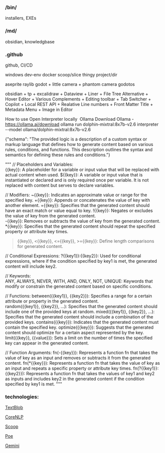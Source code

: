 

### /bin/
installers, EXEs


### /md/
obsidian, knowledgbase

### .github
github, CI/CD

windows dev-env docker scoop/slice thingy project/dir

aseprite
raylib
godot + little camera + phantom camera
godotos

obsidian + tp + excalidraw + Dataview + Liner + File Tree Alternative + Hover Editor + Various Complements + Editing toolbar + Tab Switcher + Copilot + Local REST API + Realative Line numbers + Front Matter Title + Metadata Menu + Image in Editor


How to use Open Interpreter locally
​
Ollama
Download Ollama - https://ollama.ai/download
ollama run dolphin-mixtral:8x7b-v2.6
interpreter --model ollama/dolphin-mixtral:8x7b-v2.6



{"schema": "The provided logic is a description of a custom syntax or markup language that defines how to generate content based on various rules, conditions, and functions. This description outlines the syntax and semantics for defining these rules and conditions."}

"""
// Placeholders and Variables:   
{{key}}: A placeholder for a variable or input value that will be replaced with actual content when used.
${{key}}: A variable or input value that is instantiated or declared and is only required once per variable. It is not replaced with content but serves to declare variables.

// Modifiers:
~{{key}}: Indicates an approximate value or range for the specified key. 
+{{key}}: Appends or concatenates the value of key with another element.
={{key}}: Specifies that the generated content should have an exact match or value equal to key.
!{{key}}: Negates or excludes the value of key from the generated content.  
-{{key}}: Removes or subtracts the value of key from the generated content.
*{{key}}: Specifies that the generated content should repeat the specified property or attribute key times.  
>{{key}}, <{{key}}, <={{key}}, >={{key}}: Define length comparisons for generated content.

// Conditional Expressions:
?{{key1}}:{{key2}}: Used for conditional expressions, where if the condition specified by key1 is met, the generated content will include key2.

// Keywords:   
ANY, ALWAYS, NEVER, WITH, AND, ONLY, NOT, UNIQUE: Keywords that modify or constrain the generated content based on specific conditions.

// Functions:
between({{key1}}, {{key2}}): Specifies a range for a certain attribute or property in the generated content.  
random({{key1}}, {{key2}}, ...): Specifies that the generated content should include one of the provided keys at random.
mixed({{key1}}, {{key2}}, ...): Specifies that the generated content should include a combination of the provided keys.
contains({{key}}): Indicates that the generated content must contain the specified key.
optimize({{key}}): Suggests that the generated content should optimize for a certain aspect represented by the key.
limit({{key}}, {{value}}): Sets a limit on the number of times the specified key can appear in the generated content.

// Function Arguments:
fn(-{{key}}): Represents a function fn that takes the value of key as an input and removes or subtracts it from the generated content. 
fn(*{{key}}): Represents a function fn that takes the value of key as an input and repeats a specific property or attribute key times.
fn(?{{key1}}:{{key2}}): Represents a function fn that takes the values of key1 and key2 as inputs and includes key2 in the generated content if the condition specified by key1 is met.
"""


### technologies:

[TextBlob](https://textblob.readthedocs.io/en/dev/)

[CoreNLP](https://stanfordnlp.github.io/CoreNLP/)

[Scoop](https://scoop.sh/#/apps?q=)

[Poe](https://poe.com/chat/)

[Gemini](https://gemini.google.com/)


